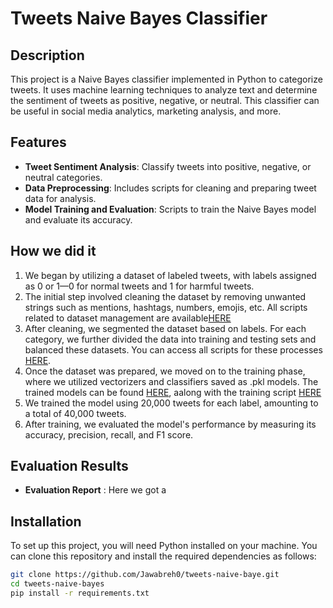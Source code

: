 # Tweets Naive Bayes Classifier

## Description
This project is a Naive Bayes classifier implemented in Python to categorize tweets. It uses machine learning techniques to analyze text and determine the sentiment of tweets as positive, negative, or neutral. This classifier can be useful in social media analytics, marketing analysis, and more.

## Features
- **Tweet Sentiment Analysis**: Classify tweets into positive, negative, or neutral categories.
- **Data Preprocessing**: Includes scripts for cleaning and preparing tweet data for analysis.
- **Model Training and Evaluation**: Scripts to train the Naive Bayes model and evaluate its accuracy.

## How we did it 

1. We began by utilizing a dataset of labeled tweets, with labels assigned as 0 or 1—0 for normal tweets and 1 for harmful tweets.
2. The initial step involved cleaning the dataset by removing unwanted strings such as mentions, hashtags, numbers, emojis, etc. All scripts related to dataset management are available[HERE](manage_dataset/)
3. After cleaning, we segmented the dataset based on labels. For each category, we further divided the data into training and testing sets and balanced these datasets. You can access all scripts for these processes [HERE](manage_dataset/).
4. Once the dataset was prepared, we moved on to the training phase, where we utilized vectorizers and classifiers saved as .pkl models. The trained models can be found [HERE](trained_models/), aalong with the training script [HERE](train.py)
5. We trained the model using 20,000 tweets for each label, amounting to a total of 40,000 tweets.
6. After training, we evaluated the model's performance by measuring its accuracy, precision, recall, and F1 score.
   
## Evaluation Results
- **Evaluation Report** : Here we got a


## Installation

To set up this project, you will need Python installed on your machine. You can clone this repository and install the required dependencies as follows:

```bash
git clone https://github.com/Jawabreh0/tweets-naive-baye.git
cd tweets-naive-bayes
pip install -r requirements.txt
```

